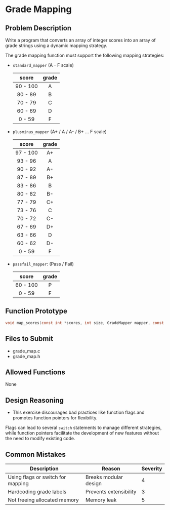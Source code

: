 # Grade Mapping

## Problem Description

Write a program that converts an array of integer scores into an array of grade strings using a dynamic mapping strategy.

The grade mapping function must support the following mapping strategies:

- `standard_mapper` (A - F scale)

  | score | grade |
  |:-----:|:-----:|
  | 90 - 100 | A |
  | 80 - 89 | B |
  | 70 - 79 | C |
  | 60 - 69 | D |
  | 0 - 59 | F |

- `plusminus_mapper` (A+ / A / A- / B+ ... F scale)

  | score | grade |
  |:-----:|:-----:|
  | 97 - 100 | A+ |
  | 93 - 96 | A |
  | 90 - 92 | A- |
  | 87 - 89 | B+ |
  | 83 - 86 | B |
  | 80 - 82 | B- |
  | 77 - 79 | C+ |
  | 73 - 76 | C |
  | 70 - 72 | C- |
  | 67 - 69 | D+ |
  | 63 - 66 | D |
  | 60 - 62 | D- |
  | 0 - 59 | F |

- `passfail_mapper`: (Pass / Fail)

  | score | grade |
  |:-----:|:-----:|
  | 60 - 100 | P |
  | 0 - 59 | F |

## Function Prototype

```c
void map_scores(const int *scores, int size, GradeMapper mapper, const char **mapped_grades);
```

## Files to Submit

- grade_map.c  
- grade_map.h

## Allowed Functions

None

## Design Reasoning

- This exercise discourages bad practices like function flags and promotes function pointers for flexibility.

Flags can lead to several `switch` statements to manage different strategies, while function pointers facilitate the development of new features without the need to modify existing code.

## Common Mistakes

| Description | Reason | Severity |
|-------------|--------|----------|
| Using flags or switch for mapping | Breaks modular design | 4 |
| Hardcoding grade labels | Prevents extensibility | 3 |
| Not freeing allocated memory | Memory leak | 5 |

